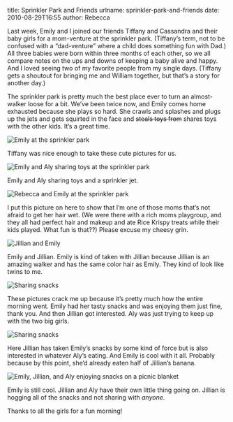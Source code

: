 title: Sprinkler Park and Friends
urlname: sprinkler-park-and-friends
date: 2010-08-29T16:55
author: Rebecca

Last week, Emily and I joined our friends Tiffany and Cassandra and their baby
girls for a mom-venture at the sprinkler park. (Tiffany&#x02bc;s term, not to be
confused with a &ldquo;dad-venture&rdquo; where a child does something fun with
Dad.) All three babies were born within three months of each other, so we all
compare notes on the ups and downs of keeping a baby alive and happy. And I
loved seeing two of my favorite people from my single days. (Tiffany gets a
shoutout for bringing me and William together, but that&#x02bc;s a story for
another day.)

The sprinkler park is pretty much the best place ever to turn an almost-walker
loose for a bit. We&#x02bc;ve been twice now, and Emily comes home exhausted
because she plays so hard. She crawls and splashes and plugs up the jets and
gets squirted in the face and <strike>steals toys from</strike> shares toys with
the other kids. It&#x02bc;s a great time.

![Emily at the sprinkler park][a]

[a]: {static}/images/2010-08-24-sprinkler-park-01.jpg

Tiffany was nice enough to take these cute pictures for us.

![Emily and Aly sharing toys at the sprinkler park][b]

[b]: {static}/images/2010-08-24-sprinkler-park-02.jpg

Emily and Aly sharing toys and a sprinkler jet.

![Rebecca and Emily at the sprinkler park][c]

[c]: {static}/images/2010-08-24-sprinkler-park-03.jpg

I put this picture on here to show that I&#x02bc;m one of those moms
that&#x02bc;s not afraid to get her hair wet. (We were there with a rich moms
playgroup, and they all had perfect hair and makeup and ate Rice Krispy treats
while their kids played. What fun is that??) Please excuse my cheesy grin.

![Jillian and Emily][d]

[d]: {static}/images/2010-08-24-sprinkler-park-04.jpg

Emily and Jillian. Emily is kind of taken with Jillian because Jillian is an
amazing walker and has the same color hair as Emily. They kind of look like
twins to me.

![Sharing snacks][e]

[e]: {static}/images/2010-08-24-sprinkler-park-05.jpg

These pictures crack me up because it&#x02bc;s pretty much how the entire
morning went. Emily had her tasty snacks and was enjoying them just fine, thank
you. And then Jillian got interested. Aly was just trying to keep up with the
two big girls.

![Sharing snacks][f]

[f]: {static}/images/2010-08-24-sprinkler-park-06.jpg

Here Jillian has taken Emily&#x02bc;s snacks by some kind of force but is also
interested in whatever Aly&#x02bc;s eating. And Emily is cool with it all.
Probably because by this point, she&#x02bc;d already eaten half of
Jillian&#x02bc;s banana.

![Emily, Jillian, and Aly enjoying snacks on a picnic blanket][g]

[g]: {static}/images/2010-08-24-sprinkler-park-07.jpg

Emily is still cool. Jillian and Aly have their own little thing going on.
Jillian is hogging all of the snacks and not sharing with *anyone*.

Thanks to all the girls for a fun morning!
